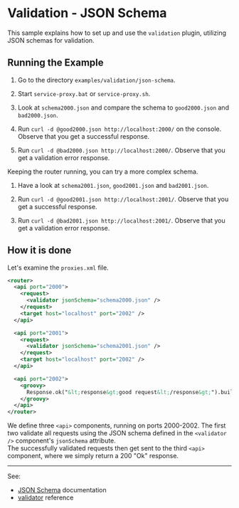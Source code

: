 # Validation - JSON Schema 

This sample explains how to set up and use the `validation` plugin, utilizing JSON schemas for validation.


## Running the Example

1. Go to the directory `examples/validation/json-schema`.

2. Start `service-proxy.bat` or `service-proxy.sh`.

3. Look at `schema2000.json` and compare the schema to `good2000.json` and `bad2000.json`.

4. Run `curl -d @good2000.json http://localhost:2000/` on the console. Observe that you get a successful response.

5. Run `curl -d @bad2000.json http://localhost:2000/`. Observe that you get a validation error response.



Keeping the router running, you can try a more complex schema.

1. Have a look at `schema2001.json`, `good2001.json` and `bad2001.json`.

2. Run `curl -d @good2001.json http://localhost:2001/`. Observe that you get a successful response.

3. Run `curl -d @bad2001.json http://localhost:2001/`. Observe that you get a validation error response.

## How it is done

Let's examine  the `proxies.xml` file.

```xml
<router>
  <api port="2000">
    <request>
      <validator jsonSchema="schema2000.json" />
    </request>
    <target host="localhost" port="2002" />
  </api>

  <api port="2001">
    <request>
      <validator jsonSchema="schema2001.json" />
    </request>
    <target host="localhost" port="2002" />
  </api>

  <api port="2002">
    <groovy>
      Response.ok("&lt;response&gt;good request&lt;/response&gt;").build()
    </groovy>
  </api>
</router>
```

We define three `<api>` components, running on ports 2000-2002.
The first two validate all requests using the JSON schema defined in the `<validator />` component's `jsonSchema` attribute.  
The successfully validated requests then get sent to the third `<api>` component, where we simply return a 200 "Ok" response.

---
See: 
- [JSON Schema](https://json-schema.org/) documentation
- [validator](https://membrane-soa.org/api-gateway-doc/current/configuration/reference/validator.htm) reference